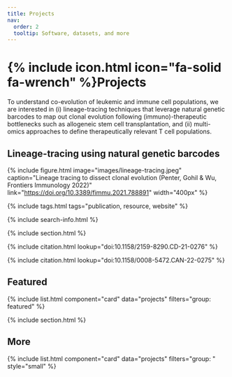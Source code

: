 ```yaml
---
title: Projects
nav:
  order: 2
  tooltip: Software, datasets, and more
---
```


# {% include icon.html icon="fa-solid fa-wrench" %}Projects

To understand co-evolution of leukemic and immune cell populations, we are interested in (i) lineage-tracing techniques 
that leverage natural genetic barcodes to map out clonal evolution following (immuno)-therapeutic bottlenecks such as 
allogeneic stem cell transplantation, and (ii) multi-omics approaches to define therapeutically relevant T cell populations. 

## Lineage-tracing using natural genetic barcodes



{%
  include figure.html
  image="images/lineage-tracing.jpeg"
  caption="Lineage tracing to dissect clonal evolution (Penter, Gohil & Wu, Frontiers Immunology 2022)"
  link="https://doi.org/10.3389/fimmu.2021.788891"
  width="400px"
%}


{% include tags.html tags="publication, resource, website" %}

{% include search-info.html %}

{% include section.html %}

{%
  include citation.html
  lookup="doi:10.1158/2159-8290.CD-21-0276"
%}

{%
  include citation.html
  lookup="doi:10.1158/0008-5472.CAN-22-0275"
%}




## Featured

{% include list.html component="card" data="projects" filters="group: featured" %}

{% include section.html %}

## More

{% include list.html component="card" data="projects" filters="group: " style="small" %}
